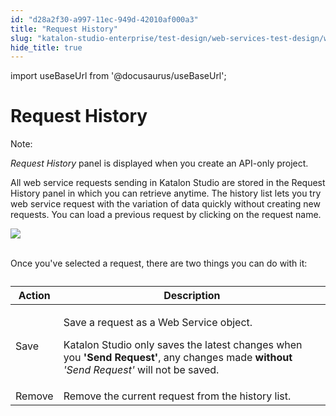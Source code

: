 ```yaml
---
id: "d28a2f30-a997-11ec-949d-42010af000a3"
title: "Request History"
slug: "katalon-studio-enterprise/test-design/web-services-test-design/working-with-apiweb-services-project/request-history"
hide_title: true
---
```

import useBaseUrl from '@docusaurus/useBaseUrl';

  

# <a id="id" class="anchor_top_offset"/><a id="ariaid-title1" class="anchor_top_offset"/>Request History

  
    
<div xmlns="http://www.w3.org/1999/xhtml" className="note note note_note"><span className="note__title">Note:</span> 
  <p className="p">
    <em className="ph i">Request History</em> panel is displayed when you create an
    API-only project.</p>
</div>
    
<p xmlns="http://www.w3.org/1999/xhtml" className="p">All web service requests sending in Katalon Studio are stored in   the Request History panel in which you can retrieve anytime. The   history list lets you try web service request with the variation of   data quickly without creating new requests. You can load a   previous request by clicking on the request name.</p> 
    
<p xmlns="http://www.w3.org/1999/xhtml" className="p">   <img className="image" src={useBaseUrl("https://github.com/katalon-studio/docs-images/raw/master/katalon-studio/docs/request-history/request_history.png")} /><br /><br /> </p> 
    
<p xmlns="http://www.w3.org/1999/xhtml" className="p">Once you've selected a request, there are two things you can do   with it:</p> 
    
<table xmlns="http://www.w3.org/1999/xhtml" className="table"><caption /><thead className="thead">     <tr className>       <th className="entry anchor_top_offset" id="id__entry__1">Action</th>       <th className="entry anchor_top_offset" id="id__entry__2">Description</th>     </tr>   </thead><tbody className="tbody">     <tr className>       <td className="entry" headers="id__entry__1 id__entry__2 ">Save</td>       <td className="entry" headers="id__entry__1 id__entry__2 ">         <p className="p">Save a request as a Web Service object.</p>         <p className="p">Katalon Studio only saves the latest changes when you           <strong className="ph b">'Send Request'</strong>, any changes made           <strong className="ph b">without</strong>           <em className="ph i">'Send Request'</em> will not be           saved.</p>       </td>     </tr>     <tr className>       <td className="entry" headers="id__entry__1 id__entry__2 ">Remove</td>       <td className="entry" headers="id__entry__1 id__entry__2 ">Remove the current request from the history list.</td>     </tr>   </tbody></table> 
  


